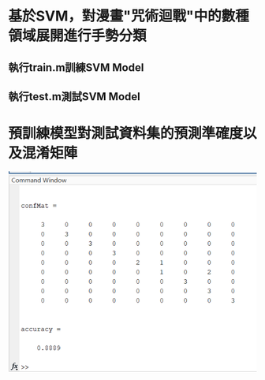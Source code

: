# 基於SVM，對漫畫"**咒術迴戰**"中的數種領域展開進行手勢分類
## 執行train.m訓練SVM Model
## 執行test.m測試SVM Model
# 預訓練模型對測試資料集的預測準確度以及混淆矩陣
![](result/confMat_accuracy.png)
